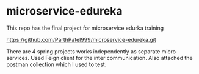 # microservice-edureka

This repo has the final project for microservice edurka training

https://github.com/ParthPatel999/microservice-edureka.git


There are 4 spring projects works independently as separate micro services.
Used Feign client for the inter communication.
Also attached the postman collection which I used to test.



